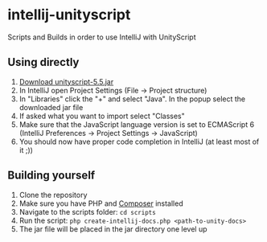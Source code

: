 # intellij-unityscript
Scripts and Builds in order to use IntelliJ with UnityScript

## Using directly
1. [Download unityscript-5.5.jar](jar/unityscript-5.5.jar)
2. In IntelliJ open Project Settings (File → Project structure)
3. In "Libraries" click the "+" and select "Java". In the popup select the downloaded jar file
4. If asked what you want to import select "Classes"
5. Make sure that the JavaScript language version is set to ECMAScript 6 (IntelliJ Preferences → Project Settings -> JavaScript)
6. You should now have proper code completion in IntelliJ (at least most of it ;))

## Building yourself
1. Clone the repository
2. Make sure you have PHP and [Composer](https://getcomposer.org/) installed
3. Navigate to the scripts folder: `cd scripts`
4. Run the script: `php create-intellij-docs.php <path-to-unity-docs>`
5. The jar file will be placed in the jar directory one level up